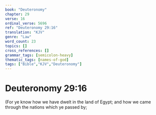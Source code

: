 ```yaml
---
book: "Deuteronomy"
chapter: 29
verse: 16
ordinal_verse: 5696
ref: "Deuteronomy 29:16"
translation: "KJV"
genre: "Law"
word_count: 23
topics: []
cross_references: []
grammar_tags: [semicolon-heavy]
thematic_tags: [names-of-god]
tags: ["Bible","KJV","Deuteronomy"]
---
```


# Deuteronomy 29:16

(For ye know how we have dwelt in the land of Egypt; and how we came through the nations which ye passed by;
